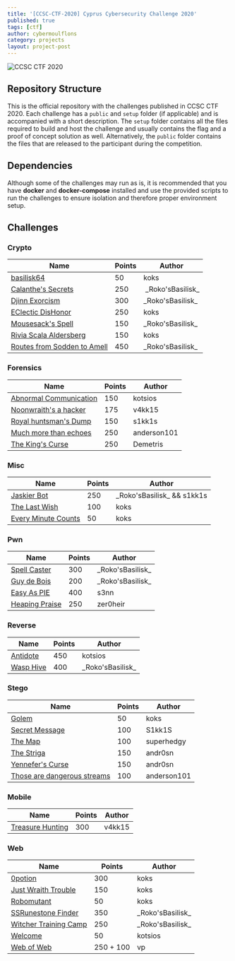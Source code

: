 ```yaml
---
title: '[CCSC-CTF-2020] Cyprus Cybersecurity Challenge 2020'
published: true
tags: [ctf]
author: cybermoulflons
category: projects
layout: project-post
---
```


![CCSC CTF 2020](assets/banner.png)

## Repository Structure

This is the official repository with the challenges published in CCSC CTF 2020. Each challenge has a `public` and `setup` folder (if applicable) and is accompanied with a short description. The `setup` folder contains all the files required to build and host the challenge and usually contains the flag and a proof of concept solution as well. Alternatively, the `public` folder contains the files that are released to the participant during the competition.

## Dependencies

Although some of the challenges may run as is, it is recommended that you have **docker** and **docker-compose** installed and use the provided scripts to run the challenges to ensure isolation and therefore proper environment setup.

## Challenges

### Crypto

| Name                                                                                                                      | Points | Author             |
| ------------------------------------------------------------------------------------------------------------------------- | ------ | ------------------ |
| [basilisk64](https://github.com/apogiatzis/CCSC-CTF-2020/tree/master/crypto/basilisk64)                                   | 50     | koks               |
| [Calanthe's Secrets](https://github.com/apogiatzis/CCSC-CTF-2020/tree/master/crypto/calanthes-secrets)                    | 250    |  _Roko'sBasilisk\_ |
| [Djinn Exorcism](https://github.com/apogiatzis/CCSC-CTF-2020/tree/master/crypto/djinn-exorcism)                           | 300    | \_Roko'sBasilisk\_ |
| [EClectic DisHonor](https://github.com/apogiatzis/CCSC-CTF-2020/tree/master/crypto/eclectic-dishonor)                     | 250    | koks               |
| [Mousesack's Spell](https://github.com/apogiatzis/CCSC-CTF-2020/tree/master/crypto/mousesacks-spell)                      | 150    | \_Roko'sBasilisk\_ |
| [Rivia Scala Aldersberg](https://github.com/apogiatzis/CCSC-CTF-2020/tree/master/crypto/rivia-scala-aldersberg)           | 150    | koks               |
| [Routes from Sodden to Amell](https://github.com/apogiatzis/CCSC-CTF-2020/tree/master/crypto/routes-from-sodden-to-amell) | 450    | \_Roko'sBasilisk\_ |

### Forensics

| Name                                                                                                               | Points | Author      |
| ------------------------------------------------------------------------------------------------------------------ | ------ | ----------- |
| [Abnormal Communication](https://github.com/apogiatzis/CCSC-CTF-2020/tree/master/forensics/abnormal_communication) | 150    | kotsios     |
| [Noonwraith's a hacker](https://github.com/apogiatzis/CCSC-CTF-2020/blob/master/forensics/Noonwraith%27s-a-hacker) | 175    | v4kk15      |
| [Royal huntsman's Dump](https://github.com/apogiatzis/CCSC-CTF-2020/tree/master/forensics/royal-huntsman's-dump)   | 150    | s1kk1s      |
| [Much more than echoes](https://github.com/apogiatzis/CCSC-CTF-2020/tree/master/forensics/much_more_than_echoes)   | 250    | anderson101 |
| [The King's Curse](https://github.com/apogiatzis/CCSC-CTF-2020/tree/master/forensics/the-kings-curse)              | 250    | Demetris    |

### Misc

| Name                                                                                                    | Points | Author                       |
| ------------------------------------------------------------------------------------------------------- | ------ | ---------------------------- |
| [Jaskier Bot](https://github.com/apogiatzis/CCSC-CTF-2020/tree/master/misc/jaskier-bot)                 | 250    | \_Roko'sBasilisk\_ && s1kk1s |
| [The Last Wish](https://github.com/apogiatzis/CCSC-CTF-2020/tree/master/misc/the-last-wish)             | 100    | koks                         |
| [Every Minute Counts](https://github.com/apogiatzis/CCSC-CTF-2020/tree/master/misc/every-minute-counts) | 50     | koks                         |

### Pwn

| Name                                                                                     | Points | Author             |
| ---------------------------------------------------------------------------------------- | ------ | ------------------ |
| [Spell Caster](https://github.com/apogiatzis/CCSC-CTF-2020/tree/master/pwn/spell-caster) | 300    | \_Roko'sBasilisk\_ |
| [Guy de Bois](https://github.com/apogiatzis/CCSC-CTF-2020/tree/master/pwn/guy-de-bois)   | 200    | \_Roko'sBasilisk\_ |
| [Easy As PIE](https://github.com/apogiatzis/CCSC-CTF-2020/tree/master/pwn/easy_as_pie)   | 400    | s3nn |
| [Heaping Praise](https://github.com/apogiatzis/CCSC-CTF-2020/tree/master/pwn/heaping-praise)   | 250    | zer0heir |

### Reverse

| Name | Points | Author |
| ---- | ------ | ------ |
| [Antidote](https://github.com/apogiatzis/CCSC-CTF-2020/tree/master/reverse/antidote) | 450 | kotsios |
| [Wasp Hive](https://github.com/apogiatzis/CCSC-CTF-2020/tree/master/reverse/wasp-hive) | 400 | \_Roko'sBasilisk\_ |


### Stego

| Name                                                                                                                     | Points | Author      |
| ------------------------------------------------------------------------------------------------------------------------ | ------ | ----------- |
| [Golem](https://github.com/apogiatzis/CCSC-CTF-2020/tree/master/stego/golem)                                             | 50     | koks        |
| [Secret Message](https://github.com/apogiatzis/CCSC-CTF-2020/tree/master/stego/secret-message)                           | 100    | S1kk1S      |
| [The Map](https://github.com/apogiatzis/CCSC-CTF-2020/tree/master/stego/the_map)                                         | 100    | superhedgy  |
| [The Striga](https://github.com/apogiatzis/CCSC-CTF-2020/tree/master/stego/the_striga)                                   | 150    | andr0sn     |
| [Yennefer's Curse](https://github.com/apogiatzis/CCSC-CTF-2020/tree/master/stego/yennefers-curse)                        | 150    | andr0sn     |
| [Those are dangerous streams](https://github.com/apogiatzis/CCSC-CTF-2020/tree/master/stego/those_are_dangerous_streams) | 100    | anderson101 |

### Mobile

| Name                                                                                              | Points | Author |
| ------------------------------------------------------------------------------------------------- | ------ | ------ |
| [Treasure Hunting](https://github.com/apogiatzis/CCSC-CTF-2020/tree/master/mobile/threat-hunting) | 300    | v4kk15 |

### Web

| Name                                                                                                       | Points | Author             |
| ---------------------------------------------------------------------------------------------------------- | ------ | ------------------ |
| [0potion](https://github.com/apogiatzis/CCSC-CTF-2020/tree/master/web/0potion)                             | 300    | koks               |
| [Just Wraith Trouble](https://github.com/apogiatzis/CCSC-CTF-2020/tree/master/web/just-wraith-trouble)     | 150    | koks               |
| [Robomutant](https://github.com/apogiatzis/CCSC-CTF-2020/tree/master/web/robomutant)                       | 50     | koks               |
| [SSRunestone Finder](https://github.com/apogiatzis/CCSC-CTF-2020/tree/master/web/ssrunestone-finder)       | 350    | \_Roko'sBasilisk\_ |
| [Witcher Training Camp](https://github.com/apogiatzis/CCSC-CTF-2020/tree/master/web/witcher-training-camp) | 250    | \_Roko'sBasilisk\_ |
| [Welcome](https://github.com/apogiatzis/CCSC-CTF-2020/tree/master/web/welcome)                             | 50     | kotsios            |
| [Web of Web](https://github.com/apogiatzis/CCSC-CTF-2020/tree/master/web/web-of-web)                       | 250 + 100    | vp            |
